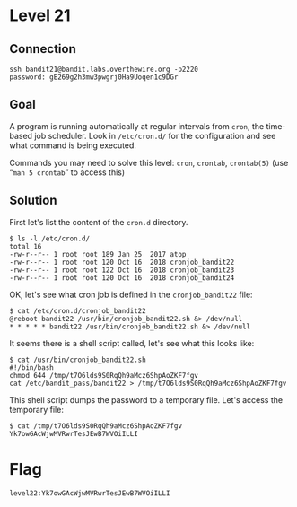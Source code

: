 # Level 21
## Connection
~~~
ssh bandit21@bandit.labs.overthewire.org -p2220
password: gE269g2h3mw3pwgrj0Ha9Uoqen1c9DGr
~~~

## Goal
A program is running automatically at regular intervals from `cron`, the time-based job scheduler. Look in `/etc/cron.d/` for the configuration and see what command is being executed.

Commands you may need to solve this level: `cron`, `crontab`, `crontab(5)` (use “`man 5 crontab`” to access this)

## Solution
First let's list the content of the `cron.d` directory.
~~~
$ ls -l /etc/cron.d/
total 16
-rw-r--r-- 1 root root 189 Jan 25  2017 atop
-rw-r--r-- 1 root root 120 Oct 16  2018 cronjob_bandit22
-rw-r--r-- 1 root root 122 Oct 16  2018 cronjob_bandit23
-rw-r--r-- 1 root root 120 Oct 16  2018 cronjob_bandit24
~~~

OK, let's see what cron job is defined in the `cronjob_bandit22` file:
~~~
$ cat /etc/cron.d/cronjob_bandit22 
@reboot bandit22 /usr/bin/cronjob_bandit22.sh &> /dev/null
* * * * * bandit22 /usr/bin/cronjob_bandit22.sh &> /dev/null
~~~

It seems there is a shell script called, let's see what this looks like:
~~~
$ cat /usr/bin/cronjob_bandit22.sh 
#!/bin/bash
chmod 644 /tmp/t7O6lds9S0RqQh9aMcz6ShpAoZKF7fgv
cat /etc/bandit_pass/bandit22 > /tmp/t7O6lds9S0RqQh9aMcz6ShpAoZKF7fgv
~~~

This shell script dumps the password to a temporary file. Let's access the temporary file:
~~~
$ cat /tmp/t7O6lds9S0RqQh9aMcz6ShpAoZKF7fgv
Yk7owGAcWjwMVRwrTesJEwB7WVOiILLI
~~~

# Flag
~~~
level22:Yk7owGAcWjwMVRwrTesJEwB7WVOiILLI
~~~